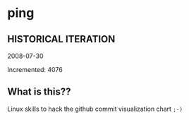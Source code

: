 # ping

## HISTORICAL ITERATION
2008-07-30

Incremented: 4076

## What is this?? 
Linux skills to hack the github commit visualization chart `;-)`
